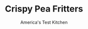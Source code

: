 ---
layout: ../../layouts/MarkdownPostLayout.astro
title: Crispy Pea Fritters
author: America's Test Kitchen
pubDate: 2023-03-15
description: "Party appetizer? Light lunch? Snack? These crisp, crunchy fritters have you covered."
image_url: https://res.cloudinary.com/hksqkdlah/image/upload/ar_1:1,c_fill,dpr_2.0,f_auto,fl_lossy.progressive.strip_profile,g_faces:auto,q_auto:low,w_344/SFS_CrispyPeaFritters_86_p9nifb
tags: ["Appetizers","Vegetables","Weeknight"]
calories: 1772
protein: 9
carbohydrates: 17
fats: 
fiber: 3
ingredients: ["2½ ounces, Pecorino Romano cheese, cut into rough 1-inch chunks","1 pound, frozen peas, thawed, divided","1 , large egg, lightly beaten","3 , garlic cloves, chopped","1½ teaspoons, red pepper flakes","1 teaspoon, table salt","¾ teaspoon, pepper","½ cup, chopped fresh cilantro","4 , scallions, sliced thin","⅓ cup, all-purpose flour","½ cup peanut or, vegetable oil for frying"]
serves: 6
time: "40 minutes"
instructions: ["Process Pecorino in food processor until finely ground, about 30 seconds. Add 1½ cups peas, egg, garlic, pepper flakes, salt, and pepper to food processor. Process to coarse puree, about 10 seconds, scraping down sides of bowl as needed.","Add cilantro, scallions, flour, and remaining peas. Pulse until just combined, about 4 pulses, scraping down sides of bowl as needed.","Set wire rack in rimmed baking sheet and line half of rack with triple layer of paper towels. Heat oil in 12-inch nonstick skillet over medium heat until shimmering. Carefully place nine 2-tablespoon portions of batter into skillet, then press each portion into approximate 2-inch disk (about ½ inch thick) with back of dinner spoon.","Fry until deep golden brown on both sides, 3 to 5 minutes per side. Transfer fritters to paper towel–lined side of prepared rack, let drain for 15 seconds on each side, then move to unlined side of rack. Repeat with remaining batter. Serve warm."]
nutrition: ["179 mg Potassium","181 mg Phosphorus","156 mg Calcium","1 mg Iron","29 mg Magnesium","297 mg Sodium","1 mg Zinc","21 g Fat","1 mg Niacin (B3)","13 g Monounsaturated","3 g Polyunsaturated","15 mg Vitamin C","43 mg Cholesterol","3 g Saturated","3 g Fiber","10 µg Folic acid","51 µg Folate (food)","4 g Sugars","36 µg Vitamin K","77 g Water","17 g Carbs","69 µg Folate equivalent (total)","9 g Protein","3 mg Vitamin E","112 µg Vitamin A","295 kcal Energy","1772 calories"]
notes: "To move quickly through adding the batter to the hot oil, measure out the first 2-tablespoon portion of batter to get a visual on how much batter should be in each fritter, and then use a dinner spoon to portion out the rest by eye. You can make a quick dipping sauce for these fritters by combining some yogurt with a little lemon juice and salt. Alternatively, try dipping them in our Onion Raita. Sprinkle the warm fritters with flake sea salt, if desired."
---
